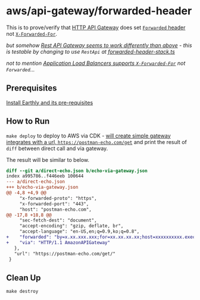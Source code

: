 # aws/api-gateway/forwarded-header
This is to prove/verify that [HTTP API Gateway](https://docs.aws.amazon.com/apigateway/latest/developerguide/http-api-develop.html#http-api-examples) does set [`Forwarded` header](https://developer.mozilla.org/en-US/docs/Web/HTTP/Headers/Forwarded) not [`X-Forwarded-For`](https://developer.mozilla.org/en-US/docs/Web/HTTP/Headers/X-Forwarded-For).

_but somehow [Rest API Gateway seems to work differently than above](https://docs.aws.amazon.com/apigateway/latest/developerguide/rest-api-develop.html) - this is testable by changing to use `RestApi` at [forwarded-header-stack.ts](./cdk/forwarded-header/lib/forwarded-header-stack.ts)_

_not to mention [Application Load Balancers supports `X-Forwarded-For`](https://docs.aws.amazon.com/elasticloadbalancing/latest/application/x-forwarded-headers.html#x-forwarded-for) not `Forwarded`..._

## Prerequisites
[Install Earthly and its pre-requisites](https://earthly.dev/get-earthly)

## How to Run

`make deploy` to deploy to AWS via CDK - [will create simple gateway integrates with a url, `https://postman-echo.com/get`](./cdk/forwarded-header/lib/forwarded-header-stack.ts) and print the result of `diff` between direct call and via gateway.

The result will be similar to below.

```diff
diff --git a/direct-echo.json b/echo-via-gateway.json
index a995786..f446eeb 100644
--- a/direct-echo.json
+++ b/echo-via-gateway.json
@@ -4,8 +4,9 @@
     "x-forwarded-proto": "https",
     "x-forwarded-port": "443",
     "host": "postman-echo.com",
@@ -17,8 +18,8 @@
     "sec-fetch-dest": "document",
     "accept-encoding": "gzip, deflate, br",
     "accept-language": "en-US,en;q=0.9,ko;q=0.8",
+    "forwarded": "by=x.xx.xxx.xxx;for=xx.xx.xx.xx;host=xxxxxxxxxx.execute-api.yy-yyyyyyy-1.amazonaws.com;proto=https",
+    "via": "HTTP/1.1 AmazonAPIGateway"
   },
   "url": "https://postman-echo.com/get/"
 }
```

## Clean Up

`make destroy`

